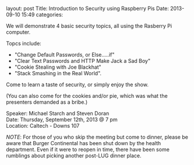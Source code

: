 layout: post
Title: Introduction to Security using Raspberry Pis
Date: 2013-09-10 15:49
categories: 


We will demonstrate 4 basic security topics, all using the Rasberry Pi computer.  

Topcs include: 

- "Change Default Passwords, or Else.....if"
- "Clear Text Passwords and HTTP Make Jack a Sad Boy"
- "Cookie Stealing with Joe Blackhat"
- "Stack Smashing in the Real World".  

Come to learn a taste of security, or simply enjoy the show.  

(You can also come for the cookies and/or pie, which was what the presenters demanded as a bribe.)

Speaker: Michael Starch and Steven Doran <br/>
Date: Thursday, September 12th, 2013 @ 7 pm <br/>
Location: Caltech - Downs 107

*NOTE*: For those of you who skip the meeting but come to dinner, please be aware that Burger Continental has been shut down by the health department.  Even if it were to reopen in time, there have been some rumblings about picking another post-LUG dinner place.


